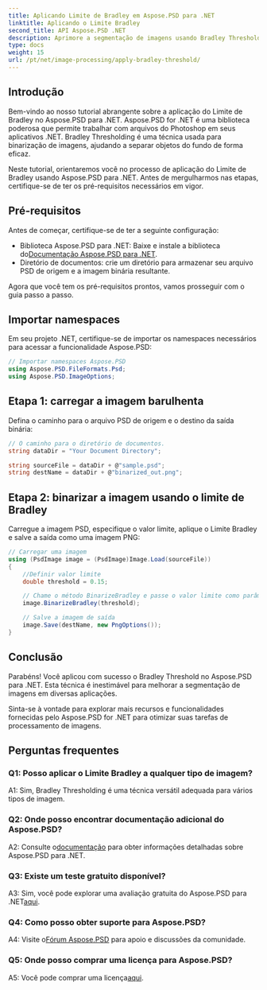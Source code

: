 ```yaml
---
title: Aplicando Limite de Bradley em Aspose.PSD para .NET
linktitle: Aplicando o Limite Bradley
second_title: API Aspose.PSD .NET
description: Aprimore a segmentação de imagens usando Bradley Threshold em Aspose.PSD para .NET. Um guia passo a passo para binarização eficaz.
type: docs
weight: 15
url: /pt/net/image-processing/apply-bradley-threshold/
---
```

## Introdução

Bem-vindo ao nosso tutorial abrangente sobre a aplicação do Limite de Bradley no Aspose.PSD para .NET. Aspose.PSD for .NET é uma biblioteca poderosa que permite trabalhar com arquivos do Photoshop em seus aplicativos .NET. Bradley Thresholding é uma técnica usada para binarização de imagens, ajudando a separar objetos do fundo de forma eficaz.

Neste tutorial, orientaremos você no processo de aplicação do Limite de Bradley usando Aspose.PSD para .NET. Antes de mergulharmos nas etapas, certifique-se de ter os pré-requisitos necessários em vigor.

## Pré-requisitos

Antes de começar, certifique-se de ter a seguinte configuração:

-  Biblioteca Aspose.PSD para .NET: Baixe e instale a biblioteca do[Documentação Aspose.PSD para .NET](https://reference.aspose.com/psd/net/).
- Diretório de documentos: crie um diretório para armazenar seu arquivo PSD de origem e a imagem binária resultante.

Agora que você tem os pré-requisitos prontos, vamos prosseguir com o guia passo a passo.

## Importar namespaces

Em seu projeto .NET, certifique-se de importar os namespaces necessários para acessar a funcionalidade Aspose.PSD:

```csharp
// Importar namespaces Aspose.PSD
using Aspose.PSD.FileFormats.Psd;
using Aspose.PSD.ImageOptions;
```

## Etapa 1: carregar a imagem barulhenta

Defina o caminho para o arquivo PSD de origem e o destino da saída binária:

```csharp
// O caminho para o diretório de documentos.
string dataDir = "Your Document Directory";

string sourceFile = dataDir + @"sample.psd";
string destName = dataDir + @"binarized_out.png";
```

## Etapa 2: binarizar a imagem usando o limite de Bradley

Carregue a imagem PSD, especifique o valor limite, aplique o Limite Bradley e salve a saída como uma imagem PNG:

```csharp
// Carregar uma imagem
using (PsdImage image = (PsdImage)Image.Load(sourceFile))
{
    //Definir valor limite
    double threshold = 0.15;

    // Chame o método BinarizeBradley e passe o valor limite como parâmetro
    image.BinarizeBradley(threshold);

    // Salve a imagem de saída
    image.Save(destName, new PngOptions());
}
```

## Conclusão

Parabéns! Você aplicou com sucesso o Bradley Threshold no Aspose.PSD para .NET. Esta técnica é inestimável para melhorar a segmentação de imagens em diversas aplicações.

Sinta-se à vontade para explorar mais recursos e funcionalidades fornecidas pelo Aspose.PSD for .NET para otimizar suas tarefas de processamento de imagens.

## Perguntas frequentes

### Q1: Posso aplicar o Limite Bradley a qualquer tipo de imagem?

A1: Sim, Bradley Thresholding é uma técnica versátil adequada para vários tipos de imagem.

### Q2: Onde posso encontrar documentação adicional do Aspose.PSD?

 A2: Consulte o[documentação](https://reference.aspose.com/psd/net/) para obter informações detalhadas sobre Aspose.PSD para .NET.

### Q3: Existe um teste gratuito disponível?

 A3: Sim, você pode explorar uma avaliação gratuita do Aspose.PSD para .NET[aqui](https://releases.aspose.com/).

### Q4: Como posso obter suporte para Aspose.PSD?

 A4: Visite o[Fórum Aspose.PSD](https://forum.aspose.com/c/psd/34) para apoio e discussões da comunidade.

### Q5: Onde posso comprar uma licença para Aspose.PSD?

 A5: Você pode comprar uma licença[aqui](https://purchase.aspose.com/buy).